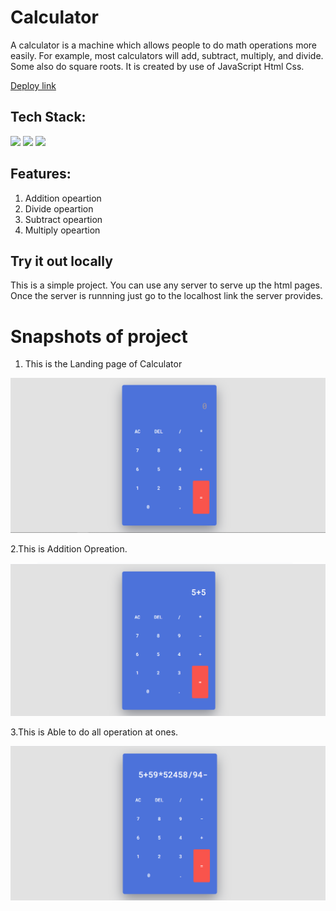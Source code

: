 # Calculator

A calculator is a machine which allows people to do math operations more easily. For example, most calculators will add, subtract, multiply, and divide. Some also do square roots. It is created by use of JavaScript Html Css.

[Deploy link](https://cheerful-chaja-275218.netlify.app/)


## Tech Stack:

<p>
   <img src="https://img.icons8.com/color/64/000000/javascript.png"/>
   <img src="https://img.icons8.com/color/64/000000/html-5.png"/>
   <img src="https://img.icons8.com/color/64/000000/css3.png" />
   <!-- <img src="https://img.icons8.com/color/64/000000/json.png"/> -->
</p>

## Features:

1. Addition opeartion 
2. Divide opeartion
3. Subtract opeartion
4. Multiply opeartion

## Try it out locally

This is a simple project. You can use any server to serve up the html pages. Once the server is runnning just go to the localhost link the server provides.

<h1>Snapshots of  project</h1>

1. This is the Landing page of Calculator

![image](https://github.com/Rushikesh7997/Sreenshots/blob/main/Calculator-1.PNG?raw=true)

2.This is Addition Opreation.

![image](https://github.com/Rushikesh7997/Sreenshots/blob/main/Calculator-2.PNG?raw=true)

3.This is Able to do all operation at ones.

![image](https://github.com/Rushikesh7997/Sreenshots/blob/main/Calculator-3.PNG?raw=true)


<!-- ![image](https://user-images.githubusercontent.com/93313435/165320378-08fd44db-504b-466b-8dcb-cd938073a090.png)

1. This is the basket.

![image](https://user-images.githubusercontent.com/93313435/165320544-f01e0823-8df1-4f1b-bd03-e63d9fd0a018.png)

5.Checkout Page

![image](https://user-images.githubusercontent.com/93313435/165320686-13e45a3e-99ed-42c1-9eeb-320a8a32363d.png)

6.Payment Confirm

![image](https://user-images.githubusercontent.com/93313435/165320802-64c13a65-aa4c-4b03-b12c-7470dd0b17a9.png)

7.Otp Page

![image](https://user-images.githubusercontent.com/93313435/165320905-2cf11187-82e8-448f-aa6f-153510dc1c49.png) -->
